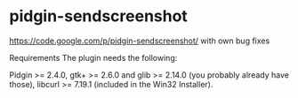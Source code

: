 pidgin-sendscreenshot
=====================

https://code.google.com/p/pidgin-sendscreenshot/ with own bug fixes

Requirements
The plugin needs the following:

Pidgin >= 2.4.0,
gtk+ >= 2.6.0 and glib >= 2.14.0 (you probably already have those),
libcurl >= 7.19.1 (included in the Win32 Installer).
